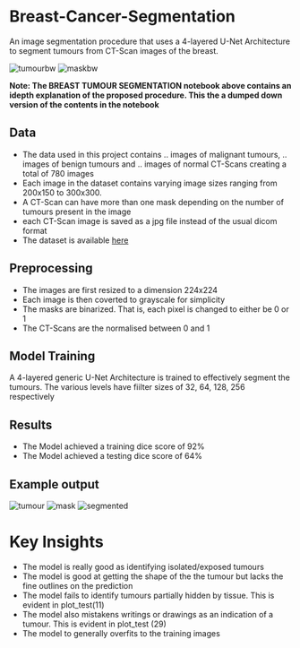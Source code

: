 # Breast-Cancer-Segmentation
An image segmentation procedure that uses a 4-layered U-Net Architecture to segment tumours from CT-Scan images of the breast.

![tumourbw](https://user-images.githubusercontent.com/61668807/211711623-2197f57f-8aba-4a96-a5c0-e44aae8f0ebf.png)
![maskbw](https://user-images.githubusercontent.com/61668807/211711632-2ff9d1ad-80d3-470b-b713-8cd44c17aa22.png)

<b> Note: The BREAST TUMOUR SEGMENTATION notebook above contains an idepth explanation of the proposed procedure. This the a dumped down version of the contents in the notebook </b>


## Data
- The data used in this project contains .. images of malignant tumours, .. images of benign tumours and .. images of normal CT-Scans creating a total of 780 images
- Each image in the dataset contains varying image sizes ranging from 200x150 to 300x300.
- A CT-Scan can have more than one mask depending on the number of tumours present in the image
- each CT-Scan image is saved as a jpg file instead of the usual dicom format
- The dataset is available [here](https://drive.google.com/drive/folders/1Q75Eiz0PPBLHvDZfrIvWA9zqtBuw_8W7?usp=sharing)

## Preprocessing
- The images are first resized to a dimension 224x224
- Each image is then coverted to grayscale for simplicity
- The masks are binarized. That is, each pixel is changed to either be 0 or 1
- The CT-Scans are the normalised between 0 and 1

## Model Training
A 4-layered generic U-Net Architecture is trained to effectively segment the tumours. The various levels have fiilter sizes of 32, 64, 128, 256 respectively

## Results
- The Model achieved a training dice score of 92%
- The Model achieved a testing dice score of 64%

## Example output
![tumour](https://user-images.githubusercontent.com/61668807/211706649-5d809f94-5f25-4d3c-8c9a-d6b6e8d2b4e6.png)
![mask](https://user-images.githubusercontent.com/61668807/211706663-d321c865-ffe2-4edd-a6ba-8e73cb94dfdd.png)
![segmented](https://user-images.githubusercontent.com/61668807/211706675-690c5ada-c65b-4738-9d3a-2e6561f4093f.png)

# Key Insights
- The model is really good as identifying isolated/exposed tumours 
- The model is good at getting the shape of the the tumour but lacks the fine outlines on the prediction
-  The model fails to identify tumours partially hidden by tissue. This is evident in plot_test(11)
- The model also mistakens writings or drawings as an indication of a tumour. This is evident in plot_test (29)
- The model to generally overfits to the training images
